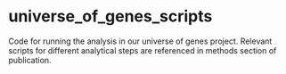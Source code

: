 # universe_of_genes_scripts
Code for running the analysis in our universe of genes project. Relevant scripts for different analytical steps are referenced in methods section of publication.
